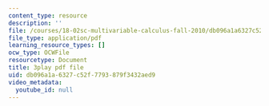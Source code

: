 ```yaml
---
content_type: resource
description: ''
file: /courses/18-02sc-multivariable-calculus-fall-2010/db096a1a6327c52f7793879f3432aed9_iYFogDTPlRo.pdf
file_type: application/pdf
learning_resource_types: []
ocw_type: OCWFile
resourcetype: Document
title: 3play pdf file
uid: db096a1a-6327-c52f-7793-879f3432aed9
video_metadata:
  youtube_id: null
---
```

